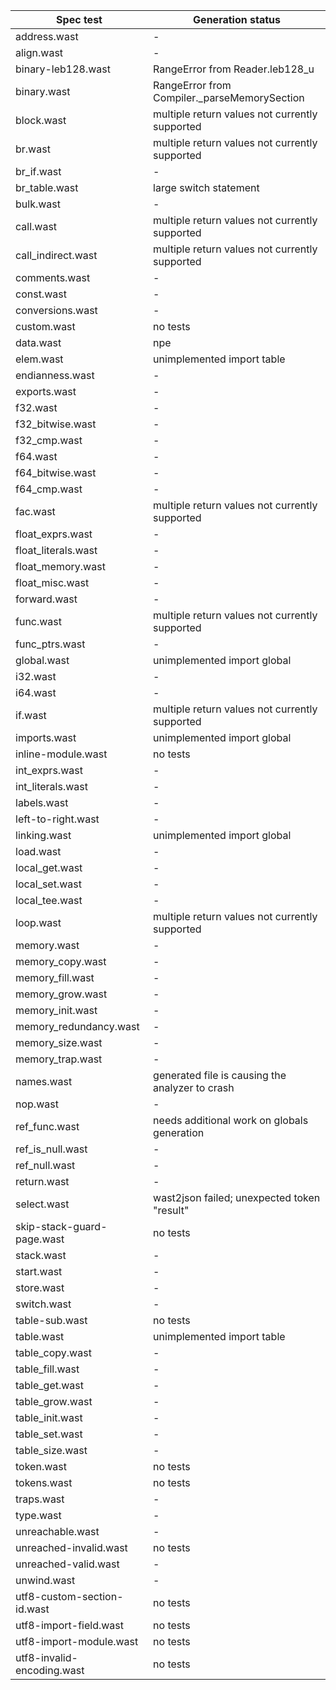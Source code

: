 | Spec test                   | Generation status |
| ---                         | --- |
| address.wast                | -   |
| align.wast                  | -   |
| binary-leb128.wast          | RangeError from Reader.leb128_u |
| binary.wast                 | RangeError from Compiler._parseMemorySection |
| block.wast                  | multiple return values not currently supported |
| br.wast                     | multiple return values not currently supported |
| br_if.wast                  | -   |
| br_table.wast               | large switch statement |
| bulk.wast                   | -   |
| call.wast                   | multiple return values not currently supported |
| call_indirect.wast          | multiple return values not currently supported |
| comments.wast               | -   |
| const.wast                  | -   |
| conversions.wast            | -   |
| custom.wast                 | no tests |
| data.wast                   | npe |
| elem.wast                   | unimplemented import table |
| endianness.wast             | -   |
| exports.wast                | -   |
| f32.wast                    | -   |
| f32_bitwise.wast            | -   |
| f32_cmp.wast                | -   |
| f64.wast                    | -   |
| f64_bitwise.wast            | -   |
| f64_cmp.wast                | -   |
| fac.wast                    | multiple return values not currently supported |
| float_exprs.wast            | -   |
| float_literals.wast         | -   |
| float_memory.wast           | -   |
| float_misc.wast             | -   |
| forward.wast                | -   |
| func.wast                   | multiple return values not currently supported |
| func_ptrs.wast              | -   |
| global.wast                 | unimplemented import global |
| i32.wast                    | -   |
| i64.wast                    | -   |
| if.wast                     | multiple return values not currently supported |
| imports.wast                | unimplemented import global |
| inline-module.wast          | no tests |
| int_exprs.wast              | -   |
| int_literals.wast           | -   |
| labels.wast                 | -   |
| left-to-right.wast          | -   |
| linking.wast                | unimplemented import global |
| load.wast                   | -   |
| local_get.wast              | -   |
| local_set.wast              | -   |
| local_tee.wast              | -   |
| loop.wast                   | multiple return values not currently supported |
| memory.wast                 | -   |
| memory_copy.wast            | -   |
| memory_fill.wast            | -   |
| memory_grow.wast            | -   |
| memory_init.wast            | -   |
| memory_redundancy.wast      | -   |
| memory_size.wast            | -   |
| memory_trap.wast            | -   |
| names.wast                  | generated file is causing the analyzer to crash |
| nop.wast                    | -   |
| ref_func.wast               | needs additional work on globals generation |
| ref_is_null.wast            | -   |
| ref_null.wast               | -   |
| return.wast                 | -   |
| select.wast                 | wast2json failed; unexpected token "result" |
| skip-stack-guard-page.wast  | no tests |
| stack.wast                  | -   |
| start.wast                  | -   |
| store.wast                  | -   |
| switch.wast                 | -   |
| table-sub.wast              | no tests |
| table.wast                  | unimplemented import table |
| table_copy.wast             | -   |
| table_fill.wast             | -   |
| table_get.wast              | -   |
| table_grow.wast             | -   |
| table_init.wast             | -   |
| table_set.wast              | -   |
| table_size.wast             | -   |
| token.wast                  | no tests |
| tokens.wast                 | no tests |
| traps.wast                  | -   |
| type.wast                   | -   |
| unreachable.wast            | -   |
| unreached-invalid.wast      | no tests |
| unreached-valid.wast        | -   |
| unwind.wast                 | -   |
| utf8-custom-section-id.wast | no tests |
| utf8-import-field.wast      | no tests |
| utf8-import-module.wast     | no tests |
| utf8-invalid-encoding.wast  | no tests |
